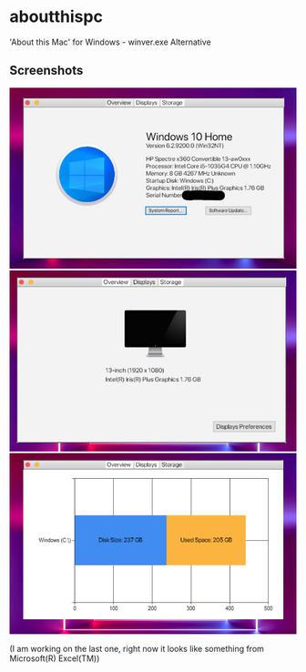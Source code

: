 # aboutthispc
'About this Mac' for Windows - winver.exe Alternative

## Screenshots

![Overview](https://github.com/BlueJay113/aboutthispc/blob/main/screenshot.png)
![Displays](https://github.com/BlueJay113/aboutthispc/blob/main/screenshot_1.png)
![Storage](https://github.com/BlueJay113/aboutthispc/blob/main/screenshot_2.png)

(I am working on the last one, right now it looks like something from Microsoft(R) Excel(TM))
